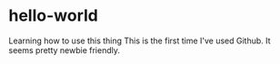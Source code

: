 # hello-world
Learning how to use this thing
This is the first time I've used Github. It seems pretty newbie friendly.

